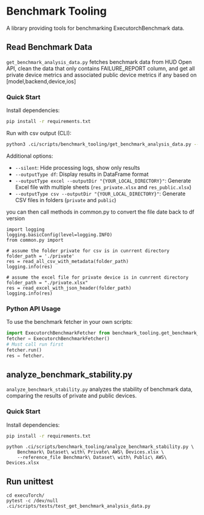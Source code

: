 # Benchmark Tooling

A library providing tools for benchmarking ExecutorchBenchmark data.

## Read Benchmark Data
`get_benchmark_analysis_data.py` fetches benchmark data from HUD Open API, clean the data that only contains FAILURE_REPORT column,
and get all private device metrics and associated public device metrics if any based on [model,backend,device,ios]

### Quick Start

Install dependencies:
```bash
pip install -r requirements.txt
```

Run with csv output (CLI):
```bash
python3 .ci/scripts/benchmark_tooling/get_benchmark_analysis_data.py --startTime "2025-06-11T00:00:00" --endTime "2025-06-17T18:00:00" --outputType "csv"
```

Additional options:
- `--silent`: Hide processing logs, show only results
- `--outputType df`: Display results in DataFrame format
- `--outputType excel --outputDir "{YOUR_LOCAL_DIRECTORY}"`: Generate Excel file with multiple sheets (`res_private.xlsx` and `res_public.xlsx`)
- `--outputType csv --outputDir "{YOUR_LOCAL_DIRECTORY}"`: Generate CSV files in folders (`private` and `public`)

you can then call methods in common.py to convert the file date back to df version
```python3
import logging
logging.basicConfig(level=logging.INFO)
from common.py import

# assume the folder private for csv is in cunrrent directory
folder_path = './private'
res = read_all_csv_with_metadata(folder_path)
logging.info(res)

# assume the excel file for private device is in cunrrent directory
folder_path = "./private.xlsx"
res = read_excel_with_json_header(folder_path)
logging.info(res)
```

### Python API Usage

To use the benchmark fetcher in your own scripts:

```python
import ExecutorchBenchmarkFetcher from benchmark_tooling.get_benchmark_analysis_data
fetcher = ExecutorchBenchmarkFetcher()
# Must call run first
fetcher.run()
res = fetcher.
```

## analyze_benchmark_stability.py
`analyze_benchmark_stability.py` analyzes the stability of benchmark data, comparing the results of private and public devices.

### Quick Start
Install dependencies:
```bash
pip install -r requirements.txt
```

```
python .ci/scripts/benchmark_tooling/analyze_benchmark_stability.py \
    Benchmark\ Dataset\ with\ Private\ AWS\ Devices.xlsx \
    --reference_file Benchmark\ Dataset\ with\ Public\ AWS\ Devices.xlsx
```
## Run unittest
```
cd execuTorch/
pytest -c /dev/null .ci/scripts/tests/test_get_benchmark_analysis_data.py
```
